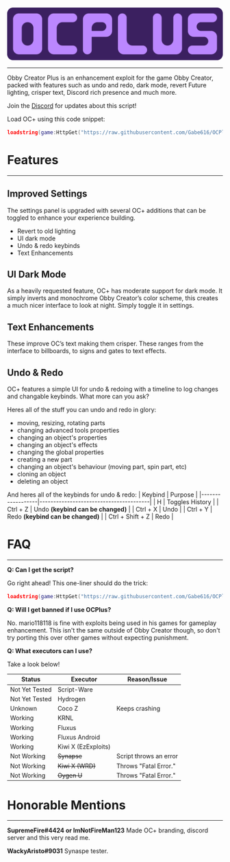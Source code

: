 ![OCPLUS](https://raw.githubusercontent.com/Gabe616/OCPlus/main/OCPLUS%20(1).png "https://raw.githubusercontent.com/Gabe616/OCPlus/main/OCPLUS%20(1).png")

---
Obby Creator Plus is an enhancement exploit for the game Obby Creator, packed with features such as undo and redo, dark mode, revert Future lighting, crisper text, Discord rich presence and much more.

Join the [Discord](https://discord.gg/Mpw6b7vQfJ) for updates about this script!

Load OC+ using this code snippet:
```lua
loadstring(game:HttpGet("https://raw.githubusercontent.com/Gabe616/OCPlus/main/loader.lua"))()
```

# Features
--- 
## Improved Settings 
The settings panel is upgraded with several OC+ additions that can be toggled to enhance your experience building. 
- Revert to old lighting 
- UI dark mode 
- Undo & redo keybinds 
- Text Enhancements

## UI Dark Mode 
As a heavily requested feature, OC+ has moderate support for dark mode. It simply inverts and monochrome Obby Creator’s color scheme, this creates a much nicer interface to look at night. Simply toggle it in settings. 

## Text Enhancements 
These improve OC’s text making them crisper. These ranges from the interface to billboards, to signs and gates to text effects. 

## Undo & Redo 
OC+ features a simple UI for undo & redoing with a timeline to log changes and changable keybinds. What more can you ask?

Heres all of the stuff you can undo and redo in glory:
- moving, resizing, rotating parts
- changing advanced tools properties
- changing an object's properties
- changing an object's effects
- changing the global properties
- creating a new part
- changing an object's behaviour (moving part, spin part, etc)
- cloning an object
- deleting an object

And heres all of the keybinds for undo & redo:
| Keybind          | Purpose                                |
|------------------|----------------------------------------|
| H                | Toggles History                        |
| Ctrl + Z         | Undo **(keybind can be changed)**      |
| Ctrl + X         | Undo                                   |
| Ctrl + Y         | Redo **(keybind can be changed)**      |
| Ctrl + Shift + Z | Redo                                   |

# FAQ
---
**Q: Can I get the script?**

Go right ahead! This one-liner should do the trick:

```lua
loadstring(game:HttpGet("https://raw.githubusercontent.com/Gabe616/OCPlus/main/loader.lua"))()
```

**Q: Will I get banned if I use OCPlus?**

No. mario118118 is fine with exploits being used in his games for gameplay enhancement. This isn't the same outside of Obby Creator though, so don't try porting this over other games without expecting punishment.

**Q: What executors can I use?**

Take a look below!

| Status            | Executor              | Reason/Issue                   |
| ----------------- | --------------------- | ------------------------------ |
| Not Yet Tested | Script-Ware           |                                |
| Not Yet Tested | Hydrogen              |                                |
| Unknown        | Coco Z                | Keeps crashing                 |
| Working        | KRNL                  |                                |
| Working        | Fluxus                |                                |
| Working        | Fluxus Android        |                                |
| Working        | Kiwi X (EzExploits)   |                                |
| Not Working    | ~~Synapse~~           | Script throws an error         |
| Not Working    | ~~Kiwi X (WRD)~~          | Throws "Fatal Error."          |
| Not Working    | ~~Oygen U~~               | Throws "Fatal Error."          |

# Honorable Mentions
---
**SupremeFire#4424 or ImNotFireMan123**
Made OC+ branding, discord server and this very read me.

**WackyAristo#9031**
Synaspe tester.
